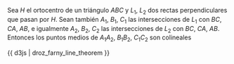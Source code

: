 Sea $H$ el ortocentro de un triángulo $ABC$ y $L_1$, $L_2$ dos rectas perpendiculares que pasan por $H$. Sean también $A_1$, $B_1$, $C_1$ las intersecciones de $L_1$ con $BC$, $CA$, $AB$, e igualmente $A_2$, $B_2$, $C_2$ las intersecciones de $L_2$ con $BC$, $CA$, $AB$. Entonces los puntos medios de $A_1A_2$, $B_1B_2$, $C_1C_2$ son colineales

{{ d3js | droz_farny_line_theorem }}